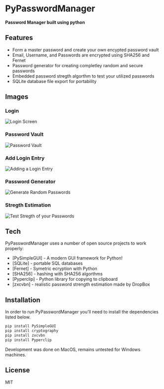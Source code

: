 # PyPasswordManager

**Password Manager built using python**

## Features

- Form a master password and create your own encypted password vault
- Email, Username, and Passwords are encrypted using SHA256 and Fernet
- Password generator for creating completley random and secure passwords
- Embedded password stregth algorthm to test your utilized passwords
- SQLite database file export for portability 

## Images
### Login 
![Login Screen](/images/login.png )
### Password Vault
![Password Vault](/images/theVault.png)
### Add Login Entry
![Adding a Login Entry](/images/addItem.png)
### Password Generator 
![Generate Random Passwords](/images/pwGenerator2.png)
### Stregth Estimation
![Test Stregth of your Passwords](/images/pwGenerator.png)

## Tech
PyPasswordManager uses a number of open source projects to work properly:

- [PySimpleGUI] - A modern GUI framework for Python!
- [SQLite] - portable SQL databases
- [Fernet] - Symetric ecryption with Python
- [SHA256] - hashing with SHA256 algorthms
- [Pyperclip] - Python library for copying to clipboard
- [zxcvbn] -  realistic password strength estimation made by DropBox

## Installation

In order to run PyPasswordManager you'll need to 
install the dependencies listed below.

```sh
pip install PySimpleGUI
pip install cryptography
pip install zxcvbn
pip install Pyperclip
```
Development was done on MacOS, remains untested for Windows machines.

## License

MIT

